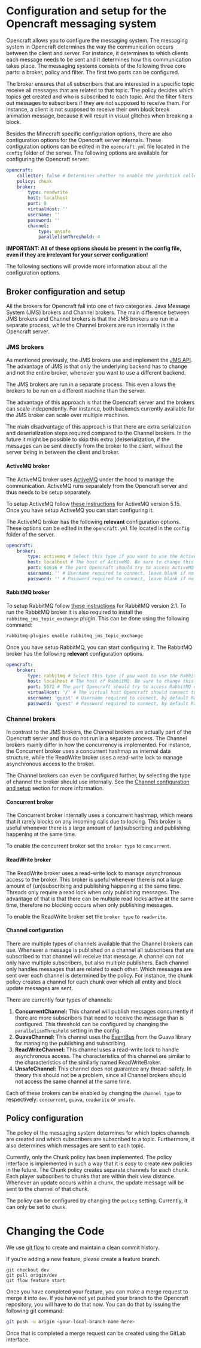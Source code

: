 # Configuration and setup for the Opencraft messaging system

Opencraft allows you to configure the messaging system. The messaging system in Opencraft determines the way the
communication occurs between the client and server. For instance, it determines to which clients each message needs to
be sent and it determines how this communication takes place. The messaging systems consists of the following three core
parts: a broker, policy and filter. The first two parts can be configured.

The broker ensures that all subscribers that are interested in a specific topic receive all messages that are related to
that topic. The policy decides which topics get created and who is subscribed to each topic. And the filter filters out
messages to subscribers if they are not supposed to receive them. For instance, a client is not supposed to receive
their own block break animation message, because it will result in visual glitches when breaking a block.

Besides the Minecraft specific configuration options, there are also configuration options for the Opencraft server
internals. These configuration options can be edited in the `opencraft.yml` file located in the `config` folder of the
server. The following options are available for configuring the Opencraft server:

```yaml
opencraft:
    collector: false # Determines whether to enable the yardstick collector. See https://atlarge.ewi.tudelft.nl/gitlab/opencraft/yardstick for more information.
    policy: chunk
    broker:
        type: readwrite
        host: localhost
        port: 0
        virtualHost: ''
        username: ''
        password: ''
        channel:
            type: unsafe
            parallelismThreshold: 4
```

**IMPORTANT: All of these options should be present in the config file, even if they are irrelevant for your server
configuration!**

The following sections will provide more information about all the configuration options.

## Broker configuration and setup

All the brokers for Opencraft fall into one of two categories. Java Message System (JMS) brokers and Channel brokers.
The main difference between JMS brokers and Channel brokers is that the JMS brokers are run in a separate process, while
the Channel brokers are run internally in the Opencraft server.

### JMS brokers

As mentioned previously, the JMS brokers use and implement
the [JMS API](https://www.oracle.com/technical-resources/articles/java/intro-java-message-service.html). The advantage
of JMS is that only the underlying backend has to change and not the entire broker, whenever you want to use a different
backend.

The JMS brokers are run in a separate process. This even allows the brokers to be run on a different machine than the
server.

The advantage of this approach is that the Opencraft server and the brokers can scale independently. For instance, both
backends currently available for the JMS broker can scale over multiple machines.

The main disadvantage of this approach is that there are extra serialization and deserialization steps required compared
to the Channel brokers. In the future it might be possible to skip this extra (de)serialization, if the messages can be
sent directly from the broker to the client, without the server being in between the client and broker.

#### ActiveMQ broker

The ActiveMQ broker uses [ActiveMQ](https://activemq.apache.org/) under the hood to manage the communication. ActiveMQ
runs separately from the Opencraft server and thus needs to be setup separately.

To setup ActiveMQ follow [these instructions](https://activemq.apache.org/getting-started) for ActiveMQ version 5.15.
Once you have setup ActiveMQ you can start configuring it.

The ActiveMQ broker has the following **relevant** configuration options. These options can be edited in
the `opencraft.yml` file located in the `config` folder of the server.

```yaml
opencraft:
    broker:
        type: activemq # Select this type if you want to use the ActiveMQ broker.
        host: localhost # The host of ActiveMQ. Be sure to change this if ActiveMQ is not running on the same machine as the Opencraft server.
        port: 61616 # The port Opencraft should try to access ActiveMQ on.
        username: '' # Username required to connect, leave blank if no username/password is setup.
        password: '' # Password required to connect, leave blank if no username/password is setup.
```

#### RabbitMQ broker

To setup RabbitMQ follow [these instructions](https://www.rabbitmq.com/download.html) for RabbitMQ version 2.1. To run
the RabbitMQ broker it is also required to install the `rabbitmq_jms_topic_exchange` plugin. This can be done using the
following command:

```bash
rabbitmq-plugins enable rabbitmq_jms_topic_exchange
```

Once you have setup RabbitMQ, you can start configuring it. The RabbitMQ broker has the following **relevant**
configuration options.

```yaml
opencraft:
    broker:
        type: rabbitmq # Select this type if you want to use the RabbitMQ broker.
        host: localhost # The host of RabbitMQ. Be sure to change this if RabbitMQ is not running on the same machine as the Opencraft server.
        port: 5672 # The port Opencraft should try to access RabbitMQ on.
        virtualHost: '/' # The virtual host Opencraft should connect to. See https://www.rabbitmq.com/vhosts.html for more information.
        username: 'guest' # Username required to connect, by default RabbitMQ creates a guest login.
        password: 'guest' # Password required to connect, by default RabbitMQ creates a guest login.

```

### Channel brokers

In contrast to the JMS brokers, the Channel brokers are actually part of the Opencraft server and thus do not run in a
separate process. The Channel brokers mainly differ in how the concurrency is implemented. For instance, the Concurrent
broker uses a concurrent hashmap as internal data structure, while the ReadWrite broker uses a read-write lock to manage
asynchronous access to the broker.

The Channel brokers can even be configured further, by selecting the type of channel the broker should use internally.
See the [Channel configuration and setup](#channel-configuration-and-setup) section for more information.

#### Concurrent broker

The Concurrent broker internally uses a concurrent hashmap, which means that it rarely blocks on any incoming calls due
to locking. This broker is useful whenever there is a large amount of (un)subscribing and publishing happening at the
same time.

To enable the concurrent broker set the `broker type` to `concurrent`.

#### ReadWrite broker

The ReadWrite broker uses a read-write lock to manage asynchronous access to the broker. This broker is useful whenever
there is not a large amount of (un)subscribing and publishing happening at the same time. Threads only require a read
lock when only publishing messages. The advantage of that is that there can be multiple read locks active at the same
time, therefore no blocking occurs when only publishing messages.

To enable the ReadWrite broker set the `broker type` to `readwrite`.

#### Channel configuration

There are multiple types of channels available that the Channel brokers can use. Whenever a message is published on a
channel all subscribers that are subscribed to that channel will receive that message. A channel can not only have
multiple subscribers, but also multiple publishers. Each channel only handles messages that are related to each other.
Which messages are sent over each channel is determined by the policy. For instance, the chunk policy creates a channel
for each chunk over which all entity and block update messages are sent.

There are currently four types of channels:

1. **ConcurrentChannel:** This channel will publish messages concurrently if there are more subscribers that need to
   receive the message than is configured. This threshold can be configured by changing the `parallelismThreshold`
   setting in the config.
2. **GuavaChannel:** This channel uses the [EventBus](https://github.com/google/guava/wiki/EventBusExplained) from the
   Guava library for managing the publishing and subscribing.
3. **ReadWriteChannel:** This channel uses a read-write lock to handle asynchronous access. The characteristics of this
   channel are similar to the characteristics of the similarly named ReadWriteBroker.
4. **UnsafeChannel:** This channel does not guarantee any thread-safety. In theory this should not be a problem, since
   all Channel brokers should not access the same channel at the same time.

Each of these brokers can be enabled by changing the `channel type` to respectively: `concurrent`, `guava`, `readwrite`
or `unsafe`.

## Policy configuration

The policy of the messaging system determines for which topics channels are created and which subscribers are subscribed
to a topic. Furthermore, it also determines which messages are sent to each topic.

Currently, only the Chunk policy has been implemented. The policy interface is implemented in such a way that it is easy
to create new policies in the future. The Chunk policy creates separate channels for each chunk. Each player subscribes
to chunks that are within their view distance. Whenever an update occurs within a chunk, the update message will be sent
to the channel of that chunk.

The policy can be configured by changing the `policy` setting. Currently, it can only be set to `chunk`.

# Changing the Code

We use [git flow](https://www.atlassian.com/git/tutorials/comparing-workflows/gitflow-workflow) to create and maintain a
clean commit history.

If you're adding a new feature, please create a feature branch.

```
git checkout dev
git pull origin/dev
git flow feature start
```

Once you have completed your feature, you can make a merge request to merge it into `dev`. If you have not yet pushed
your branch to the Opencraft repository, you will have to do that now. You can do that by issuing the following git
command:

```bash
git push -u origin <your-local-branch-name-here>
```

Once that is completed a merge request can be created using the GitLab interface.
